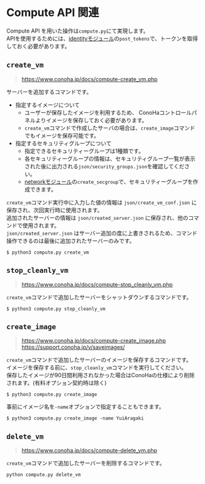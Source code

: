 # Compute API 関連

Compute API を用いた操作は`compute.py`にて実現します。  
APIを使用するためには、[identityモジュール](identity.md)の`post_tokens`で、トークンを取得しておく必要があります。

## `create_vm`

> https://www.conoha.jp/docs/compute-create_vm.php  

サーバーを追加するコマンドです。  

* 指定するイメージについて
  * ユーザーが保存したイメージを利用するため、 ConoHaコントロールパネルよりイメージを保存しておく必要があります。
  * `create_vm`コマンドで作成したサーバの場合は、`create_image`コマンドでもイメージを保存可能です。
* 指定するセキュリティグループについて
  * 指定できるセキュリティーグループは1種類です。
  * 各セキュリティーグループの情報は、セキュリティグループ一覧が表示された後に出力される`json/security_groups.json`を確認してください。
  * [networkモジュール](network.md)の`create_secgroup`で、セキュリティーグループを作成できます。

`create_vm`コマンド実行中に入力した値の情報は `json/create_vm_conf.json` に保存され、次回実行時に使用されます。  
追加されたサーバーの情報は `json/created_server.json` に保存され、他のコマンドで使用されます。  
`json/created_server.json` はサーバー追加の度に上書きされるため、コマンド操作できるのは最後に追加されたサーバーのみです。  

```
$ python3 compute.py create_vm
```

## `stop_cleanly_vm`


> https://www.conoha.jp/docs/compute-stop_cleanly_vm.php  

`create_vm`コマンドで追加したサーバーをシャットダウンするコマンドです。
```
$ python3 compute.py stop_cleanly_vm
```
  
## `create_image`

> https://www.conoha.jp/docs/compute-create_image.php  
> https://support.conoha.jp/v/saveimages/    

`create_vm`コマンドで追加したサーバーのイメージを保存するコマンドです。  
イメージを保存する前に、`stop_cleanly_vm`コマンドを実行してください。  
保存したイメージが90日間利用されなかった場合はConoHaの仕様により削除されます。(有料オプション契約時は除く)  

```
$ python3 compute.py create_image
```

事前にイメージ名を`-name`オプションで指定することもできます。  
```
$ python3 compute.py create_image -name YuiAragaki
```

## `delete_vm`

> https://www.conoha.jp/docs/compute-delete_vm.php

`create_vm`コマンドで追加したサーバーを削除するコマンドです。

```
python compute.py delete_vm
```
